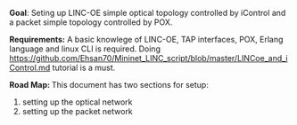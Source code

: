 <b>Goal</b>: Seting up LINC-OE simple optical topology controlled by iControl and a packet simple topology controlled by POX. 

<b>Requirements:</b>
A basic knowlege of LINC-OE, TAP interfaces, POX, Erlang language and linux CLI is required. 
Doing https://github.com/Ehsan70/Mininet_LINC_script/blob/master/LINCoe_and_iControl.md tutorial is a must. 

<b>Road Map: </b>This document has two sections for setup: 

 1. setting up the optical network   
 2. setting up the packet network
 
 
 
 
 
